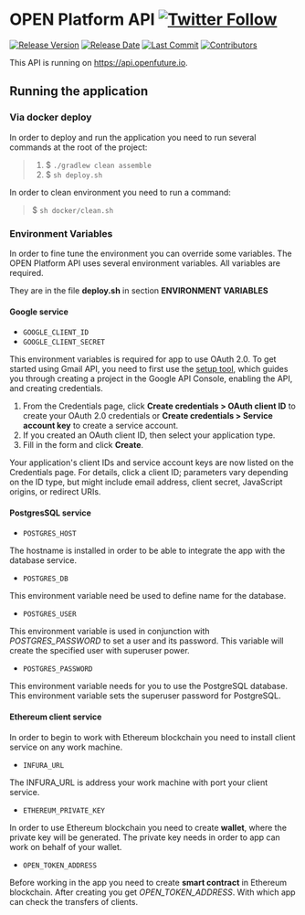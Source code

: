# OPEN Platform API [![Twitter Follow](https://img.shields.io/twitter/follow/openplatformico.svg?style=social&label=Follow)](https://twitter.com/openplatformico)

[![Release Version](https://img.shields.io/github/release/OpenFuturePlatform/open-api.svg?style=flat-square)](https://github.com/OpenFuturePlatform/open-api/releases)
[![Release Date](https://img.shields.io/github/release-date/OpenFuturePlatform/open-api.svg?style=flat-square&colorB=007EC6)](https://github.com/OpenFuturePlatform/open-api/releases)
[![Last Commit](https://img.shields.io/github/last-commit/OpenFuturePlatform/open-api.svg?style=flat-square&colorB=007EC6)](https://github.com/OpenFuturePlatform/open-api/commits)
[![Contributors](https://img.shields.io/github/contributors/OpenFuturePlatform/open-api.svg?style=flat-square&colorB=007EC6)](https://github.com/OpenFuturePlatform/open-api/contributors)


This API is running on https://api.openfuture.io.

## Running the application

### Via docker deploy

In order to deploy and run the application you need  to run several
commands at the root of the project:
> 1. $ `./gradlew clean assemble`
> 2. $ `sh deploy.sh`

In order to clean environment you need to run a command:
> $ `sh docker/clean.sh`

### Environment Variables
In order to fine tune the environment you can override some variables.
The OPEN Platform API uses several environment variables. All
variables are required.

They are in the file **deploy.sh** in section **ENVIRONMENT VARIABLES**

#### Google service

* `GOOGLE_CLIENT_ID`
* `GOOGLE_CLIENT_SECRET`

This environment variables is required for app to use OAuth 2.0.
To get started using Gmail API, you need to first use the
[setup tool](https://console.developers.google.com/flows/enableapi?apiid=gmail&credential=client_key&pli=1),
which guides you through creating a project in the Google API Console,
enabling the API, and creating credentials.

1. From the Credentials page, click **Create credentials >
OAuth client ID** to create your OAuth 2.0 credentials or
**Create credentials > Service account key** to create a service account.
2. If you created an OAuth client ID, then select your application type.
3. Fill in the form and click **Create**.

Your application's client IDs and service account keys are now listed on the Credentials page. For details, click a client ID; parameters vary depending on the ID type, but might include email address, client secret, JavaScript origins, or redirect URIs.

#### PostgresSQL service

* `POSTGRES_HOST`

The hostname is installed in order to be able to integrate the
app with the database service.

* `POSTGRES_DB`

This environment variable need be used to define name for the database.

* `POSTGRES_USER`

This environment variable is used in conjunction with
*POSTGRES_PASSWORD* to set a user and its password. This variable will
create the specified user with superuser power.

* `POSTGRES_PASSWORD`

This environment variable needs for you to use the PostgreSQL database.
 This environment variable sets the superuser password for
PostgreSQL.

#### Ethereum client service

In order to begin to work with Ethereum blockchain you need to install
client service on any work machine.

* `INFURA_URL`

The INFURA_URL is address your work machine with port your client
service.

* `ETHEREUM_PRIVATE_KEY`

In order to use Ethereum blockchain you need to create **wallet**, where
the private key will be generated. The private key needs in order to
app can work on behalf of your wallet.

* `OPEN_TOKEN_ADDRESS`

Before working in the app you need to create **smart contract** in
Ethereum blockchain. After creating you get *OPEN_TOKEN_ADDRESS*.
With which app can check the transfers of clients.